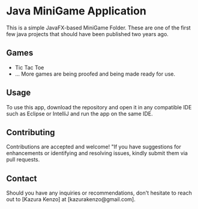 <h1>Java MiniGame Application</h1>

<p>This is a simple JavaFX-based MiniGame Folder. These are one of the first few java projects that should have been published two years ago.</p>

<h2>Games</h2>
<ul>
  <li>Tic Tac Toe</li>
  <li>... More games are being proofed and being made ready for use.</li>
  
</ul>

<h2>Usage</h2>
<p>To use this app, download the repository and open it in any compatible IDE such as Eclipse or IntelliJ and run the app on the same IDE.</p>

<h2>Contributing</h2>
<p>Contributions are accepted and welcome! "If you have suggestions for enhancements or identifying and resolving issues, kindly submit them via pull requests.</p>


<h2>Contact</h2>
<p>Should you have any inquiries or recommendations, don't hesitate to reach out to [Kazura Kenzo] at [kazurakenzo@gmail.com].</p>

